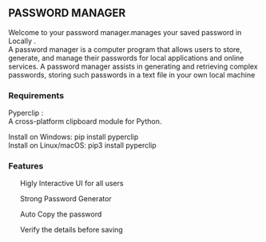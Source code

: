 
## PASSWORD MANAGER

Welcome to your password manager.manages your saved password in Locally .</br>A password manager is a computer program that allows users to store, generate, and manage their passwords for local applications and online services. A password manager assists in generating and retrieving complex passwords, storing such passwords in a text file in your own local machine

### Requirements

Pyperclip :<br>
A cross-platform clipboard module for Python.

Install on Windows: pip install pyperclip <br>
Install on Linux/macOS: pip3 install pyperclip <br>

### Features
<ul> Higly Interactive UI for all users</ul>
<ul> Strong Password Generator</ul>
<ul> Auto Copy the password </ul>
<ul> Verify the details before saving </ul>

